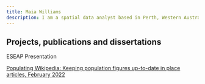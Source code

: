 ```yaml
---
title: Maia Williams
description: I am a spatial data analyst based in Perth, Western Australia. I enjoy the diversity of contexts and the multidiscplinary opportunities my spatial data passion affords me. I thrive on continual learning and teaching of spatial analysis possibilities and the small pleasures of new tricks. I am excited by open source projects like QGIS, OpenStreetMap, Wikidata and many more from the FOSS4G world. <br/>This page is a for collecting projects I've worked on. <br/>Find more about my work history and education on [LinkedIn](https://au.linkedin.com/in/maia-williams-4237314a)
---
```

## Projects, publications and dissertations

ESEAP Presentation

[Populating Wikipedia: Keeping population figures up-to-date in place articles, February 2022](Documents/20230212_MaiaWilliams_ESEAP_PopulatingWikipedia_Presentation.pptx)
